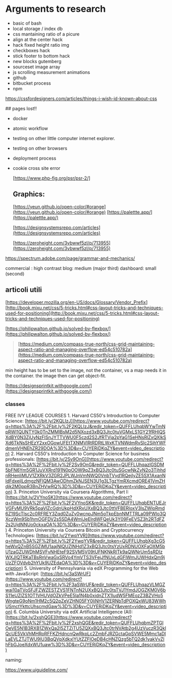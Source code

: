 # Arguments to research

- basic of bash
-  local storage / index db
- css mantaining ratio of a picure
- align at the center hack
- hack fixed height ratio img
- checkboxes hack
- stick footer to bottom hack
- new blocks gutemberg
- sourceset image array
- js scrolling measurement animations
- github
- bitbucket process
- npm



https://cssfordesigners.com/articles/things-i-wish-id-known-about-css



 ## pages lost!!

- docker

- atomic workflow

- testing on other little computer internet explorer.

- testing on other browsers

- deployment process

- cookie cross site error

  

  

  [https://www.php-fig.org/psr/psr-2/]

  

  ## Graphics:

  [https://yeun.github.io/open-color/#orange](https://yeun.github.io/open-color/#orange)
  [https://palettte.app/](https://palettte.app/)

  [https://designsystemsrepo.com/articles](https://designsystemsrepo.com/articles)

  [https://zeroheight.com/3vbwwf5zl/p/713955](https://zeroheight.com/3vbwwf5zl/p/713955)

  

https://spectrum.adobe.com/page/grammar-and-mechanics/



commercial : high contrast
blog: medium (major third)
dashboard: small (second)




## articoli utili

[https://developer.mozilla.org/en-US/docs/Glossary/Vendor_Prefix]
[http://book.mixu.net/css/5-tricks.html#css-layout-tricks-and-techniques-used-for-positioning](http://book.mixu.net/css/5-tricks.html#css-layout-tricks-and-techniques-used-for-positioning)

[https://philipwalton.github.io/solved-by-flexbox/](https://philipwalton.github.io/solved-by-flexbox/)

> [https://medium.com/compass-true-north/css-grid-maintaining-aspect-ratio-and-managing-overflow-ed54c510782a](https://medium.com/compass-true-north/css-grid-maintaining-aspect-ratio-and-managing-overflow-ed54c510782a)

min height has to be set to the image, not the container, vs a map needs it in the container. the image then can get object-fit.

 [https://designsprintkit.withgoogle.com/](https://designsprintkit.withgoogle.com/)
<!--stackedit_data:
eyJoaXN0b3J5IjpbLTE4MTcyMTU0NDIsLTE1MDA1ODkyNTEsLT
gzMTE2NTA3MiwxOTE0NzIwNDYzLC05NDgxNjY0MDNdfQ==
-->



###  classes



FREE IVY LEAGUE COURSES  1. Harvard CS50's Introduction to Computer Science: [https://bit.ly/2KQLIzJ](https://www.youtube.com/redirect?q=https%3A%2F%2Fbit.ly%2F2KQLIzJ&redir_token=QUFFLUhqbWYwTmNpRWl1QUNTY0k0TnZMMlBsM2d5NXozd3xBQ3Jtc0tuVGMxLS1GY21fRHlQSXdBY0N3ZjUyNzFISnJYTTVWU0F5czd2S2JfRTVja2pYaG1SeHNsRlZxQXlkSXd6TkNsSHEzY2xxOGowUFEtTXNMVlRtRDRtLWxKTVNWdmRvSlc2SjhYWFdmenVHNEhZR29DOA%3D%3D&v=CUYERjDKqZY&event=video_description) 2. Harvard CS50's Introduction to Computer Science for business professionals: [https://bit.ly/2Sv9OnG](https://www.youtube.com/redirect?q=https%3A%2F%2Fbit.ly%2F2Sv9OnG&redir_token=QUFFLUhqazlGSDM5bFN6Ym5GR1JuVXRrd191N0pOOW9qZ3xBQ3Jtc0tuSGcwNkZvN2o3TjhhdnRHenliMUV1ZXRkV3ZGR2JPLWJnVmNWQ0VnbTVyd1RQejIyZE5SX1AxanNIdFdxejlLdmgzNFlQM3AwODhmZkNJSEN3U1g3LTgzYmRXcmdORE41VmZHdjk2M0ppR3BnZHVwRQ%3D%3D&v=CUYERjDKqZY&event=video_description) 3. Princeton University via Coursera Algorithms, Part I: [https://bit.ly/2VYnoSK](https://www.youtube.com/redirect?q=https%3A%2F%2Fbit.ly%2F2VYnoSK&redir_token=QUFFLUhqbENTUEJrVGFvMU9VRk5paVlZcGdnUkpHdXRxUXxBQ3Jtc0ttVFBERloxV3lsZWloRmd6Z19ScTlsc2c0RFREY3Zqd0ZuZy0wcnpJNm5oTkpEbnNMTTRLa09PWlo3QXczWm9Sb1hmOGFDV2s5SDA4WmlJeElrdWFQeUk3Y09FeEVSZ3h2RTdFZ2s2UjdNNUo0ckxaOA%3D%3D&v=CUYERjDKqZY&event=video_description) 4. Princeton University via Coursera Bitcoin and Cryptocurrency  Technologies: [https://bit.ly/2YwqYVR](https://www.youtube.com/redirect?q=https%3A%2F%2Fbit.ly%2F2YwqYVR&redir_token=QUFFLUhqbXg3cG5heWxQZnB5SGZjMU1aajNlQUZINHd1Z3xBQ3Jtc0tsYzUxRDNUOXFaOXM5bU1zaGZUWDhMSVFvNHEteF92SVM5V09tUFNKNkRlTk9aQWNrUm5sRDIzWXJlQTRKaTBsRnVwaGxSRVo4YmVTS3VFejJfNUxLdGFlWmJUWHdxQm9jUzZFOVdvb2hYUk9UZEdaOA%3D%3D&v=CUYERjDKqZY&event=video_description) 5. University of Pennsylvania via edX Programming for the Web with JavaScript: [https://bit.ly/3aSWrUF](https://www.youtube.com/redirect?q=https%3A%2F%2Fbit.ly%2F3aSWrUF&redir_token=QUFFLUhqazVLMGZwai10aTVoSFJFZWZESTZVS1FNTnN2UXxBQ3Jtc0tsTVJ1YmdJOGZKM0V6bS11eUZlZS1OT1VHUVdOZkVPeE5Ia1N4b0xidnZTX1ludW5FMEozZ3BZVHo5WngteG9oNm1HM2c5Q2pZeVZHN05FY0liNHV1ZERNbTdPOXQxWU83WWhUSmctYkttcUhscmdGaw%3D%3D&v=CUYERjDKqZY&event=video_description) 6. Columbia University via edX Artificial Intelligence (AI): [https://bit.ly/2xshQGE](https://www.youtube.com/redirect?q=https%3A%2F%2Fbit.ly%2F2xshQGE&redir_token=QUFFLUhqbmZPTGlOeVE5N1B3RXB1ZWxQa2I5ZTZiTU5ZQXxBQ3Jtc0trNVAtb2g4UzVuczR3QklQcUE5VkVhMHRoRFFKZHdncnQwRkpLc2ZmbFJRZGctaGpSVWE5Mmc1aDlLaEVLZTJTWU9lU3BqQVpXdkxlYUtZZFlOeDB4cHNZQzg5bTQ2dk1yakVvZlhFbGJoeXdxWU1uaw%3D%3D&v=CUYERjDKqZY&event=video_description) 



naming:

https://www.uiguideline.com/